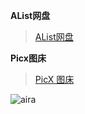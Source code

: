 **AList网盘**

> [AList网盘](https://os.boliguide.cn:10086/)

**Picx图床**

> [PicX 图床](http://os.boliguide.cn:10087/#/upload)

![aira](https://cdn.jsdelivr.net/gh/bolishitoumingde/hexo_img@main/_aria.jpg)
